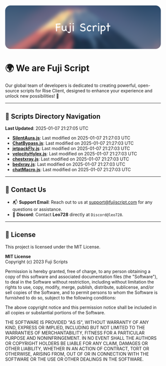 ![Banner](.github/b.webp)

# 🌍 **We are Fuji Script**

Our global team of developers is dedicated to creating powerful, open-source scripts for Rise Client, designed to enhance your experience and unlock new possibilities! 🌟

---
<!-- SCRIPTS_NAVIGATION_START -->
## 📂 **Scripts Directory Navigation**

**Last Updated**: 2025-01-07 21:27:05 UTC

- **[SilentAura.js](scripts/SilentAura.js)**: Last modified on 2025-01-07 21:27:03 UTC
- **[ChatBypass.js](scripts/ChatBypass.js)**: Last modified on 2025-01-07 21:27:03 UTC
- **[jetpackFly.js](scripts/jetpackFly.js)**: Last modified on 2025-01-07 21:27:03 UTC
- **[velocityHylex.js](scripts/velocityHylex.js)**: Last modified on 2025-01-07 21:27:03 UTC
- **[chestxray.js](scripts/chestxray.js)**: Last modified on 2025-01-07 21:27:03 UTC
- **[bedxray.js](scripts/bedxray.js)**: Last modified on 2025-01-07 21:27:03 UTC
- **[chatMacro.js](scripts/chatMacro.js)**: Last modified on 2025-01-07 21:27:03 UTC

<!-- SCRIPTS_NAVIGATION_END -->

---

## 💬 **Contact Us**  
- 📬 **Support Email**: Reach out to us at [support@fujiscript.com](mailto:support@fujiscript.com) for any questions or assistance.  
- 💬 **Discord**: Contact **Leo728** directly at `Discord@leo728`.

---

## 📜 **License**

This project is licensed under the MIT License.  

**MIT License**  
Copyright (c) 2023 Fuji Scripts  

Permission is hereby granted, free of charge, to any person obtaining a copy of this software and associated documentation files (the "Software"), to deal in the Software without restriction, including without limitation the rights to use, copy, modify, merge, publish, distribute, sublicense, and/or sell copies of the Software, and to permit persons to whom the Software is furnished to do so, subject to the following conditions:  

The above copyright notice and this permission notice shall be included in all copies or substantial portions of the Software.  

THE SOFTWARE IS PROVIDED "AS IS", WITHOUT WARRANTY OF ANY KIND, EXPRESS OR IMPLIED, INCLUDING BUT NOT LIMITED TO THE WARRANTIES OF MERCHANTABILITY, FITNESS FOR A PARTICULAR PURPOSE AND NONINFRINGEMENT. IN NO EVENT SHALL THE AUTHORS OR COPYRIGHT HOLDERS BE LIABLE FOR ANY CLAIM, DAMAGES OR OTHER LIABILITY, WHETHER IN AN ACTION OF CONTRACT, TORT OR OTHERWISE, ARISING FROM, OUT OF OR IN CONNECTION WITH THE SOFTWARE OR THE USE OR OTHER DEALINGS IN THE SOFTWARE.  
